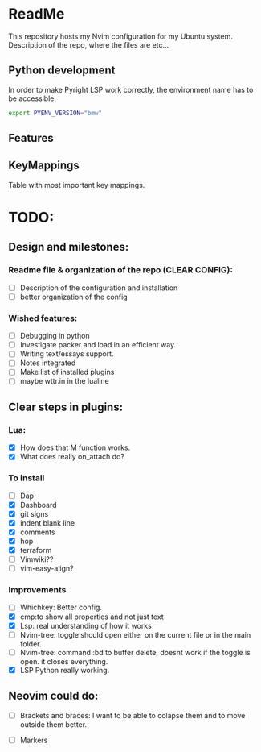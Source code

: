 # ReadMe

This repository hosts my Nvim configuration for my Ubuntu system. Description of the repo, where the files are etc...

## Python development

In order to make Pyright LSP work correctly, the environment name has to be accessible.
```bash
export PYENV_VERSION="bmw"
```
## Features
## KeyMappings
Table with most important key mappings.


# TODO:
## Design and milestones:
### Readme file & organization of the repo (CLEAR CONFIG):
- [ ] Description of the configuration and installation
- [ ] better organization of the config

### Wished features:
- [ ] Debugging in python
- [ ] Investigate packer and load in an efficient way.
- [ ] Writing text/essays support.
- [ ] Notes integrated
- [ ] Make list of installed plugins
- [ ] maybe wttr.in in the lualine

## Clear steps in plugins:

### Lua:
- [x] How does that M function works.
- [x] What does really on_attach do?

### To install 
- [ ] Dap
- [x] Dashboard
- [x] git signs
- [x] indent blank line
- [x] comments
- [x] hop
- [x] terraform
- [ ] Vimwiki??
- [ ] vim-easy-align?

### Improvements
- [ ] Whichkey: Better config.
- [X] cmp:to show all properties and not just text
- [x] Lsp: real understanding of how it works
- [ ] Nvim-tree: toggle should open either on the current file or in the main folder.
- [ ] Nvim-tree: command :bd to buffer delete, doesnt work if the toggle is open. it closes everything.
- [x] LSP Python really working.

## Neovim could do:
- [ ] Brackets and braces: I want to be able to colapse them and to move outside them better.
- [ ] Markers

